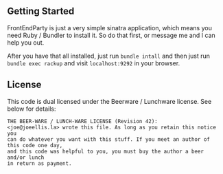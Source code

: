 ## Getting Started

FrontEndParty is just a very simple sinatra application, which means you need Ruby / Bundler to install it.  So do that first, or message me and I can help you out.

After you have that all installed, just run `bundle intall` and then just run `bundle exec rackup` and visit `localhost:9292` in your browser.

## License

This code is dual licensed under the Beerware / Lunchware license. See below for details:

    THE BEER-WARE / LUNCH-WARE LICENSE (Revision 42):
    <joe@joeellis.la> wrote this file. As long as you retain this notice you
    can do whatever you want with this stuff. If you meet an author of this code one day,
    and this code was helpful to you, you must buy the author a beer and/or lunch
    in return as payment.